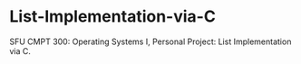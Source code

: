 # List-Implementation-via-C
SFU CMPT 300: Operating Systems I, Personal Project: List Implementation via C.
